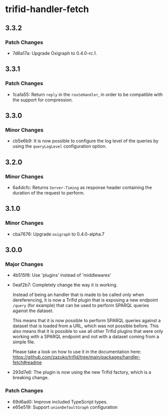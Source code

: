 # trifid-handler-fetch

## 3.3.2

### Patch Changes

- 7d6a17a: Upgrade Oxigraph to 0.4.0-rc.1.

## 3.3.1

### Patch Changes

- 1cafa55: Return `reply` in the `routeHandler`, in order to be compatible with the support for compression.

## 3.3.0

### Minor Changes

- cb5e6b9: It is now possible to configure the log level of the queries by using the `queryLogLevel` configuration option.

## 3.2.0

### Minor Changes

- 6a4dcfc: Returns `Server-Timing` as response header containing the duration of the request to perform.

## 3.1.0

### Minor Changes

- cba7676: Upgrade `oxigraph` to 0.4.0-alpha.7

## 3.0.0

### Major Changes

- 4b515f8: Use 'plugins' instead of 'middlewares'
- 0eaf2b7: Completely change the way it is working.

  Instead of being an handler that is made to be called only when dereferencing, it is now a Trifid plugin that is exposing a new endpoint `/query` (for example) that can be used to perform SPARQL queries against the dataset.

  This means that it is now possible to perform SPARQL queries against a dataset that is loaded from a URL, which was not possible before.
  This also means that it is possible to use all other Trifid plugins that were only working with a SPARQL endpoint and not with a dataset coming from a simple file.

  Please take a look on how to use it in the documentation here: https://github.com/zazuko/trifid/tree/main/packages/handler-fetch#readme

- 293d7e6: The plugin is now using the new Trifid factory, which is a breaking change.

### Patch Changes

- 69d6ad0: Improve included TypeScript types.
- e65e519: Support `unionDefaultGraph` configuration

